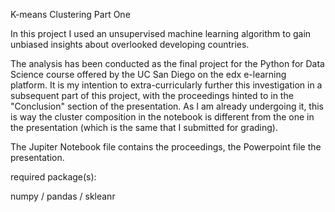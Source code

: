 K-means Clustering Part One

In this project I used an unsupervised machine learning algorithm to gain unbiased insights about overlooked developing countries. 

The analysis has been conducted as the final project for the Python for Data Science course offered by the UC San Diego on the edx e-learning platform.
It is my intention to extra-curricularly further this investigation in a subsequent part of this project, with the proceedings hinted to in the "Conclusion" section of the presentation.
As I am already undergoing it, this is way the cluster composition in the notebook is different from the one in the presentation (which is the same that I submitted for grading). 

The Jupiter Notebook file contains the proceedings, the Powerpoint file the presentation.

required package(s):

numpy / pandas / skleanr
